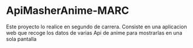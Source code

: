 # ApiMasherAnime-MARC
Este proyecto lo realice en segundo de carrera. Consiste en una aplicacion web que recoge los datos de varias Api de anime para mostrarlas en una sola pantalla
